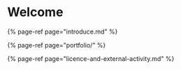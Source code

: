 # Welcome

{% page-ref page="introduce.md" %}

{% page-ref page="portfolio/" %}

{% page-ref page="licence-and-external-activity.md" %}



